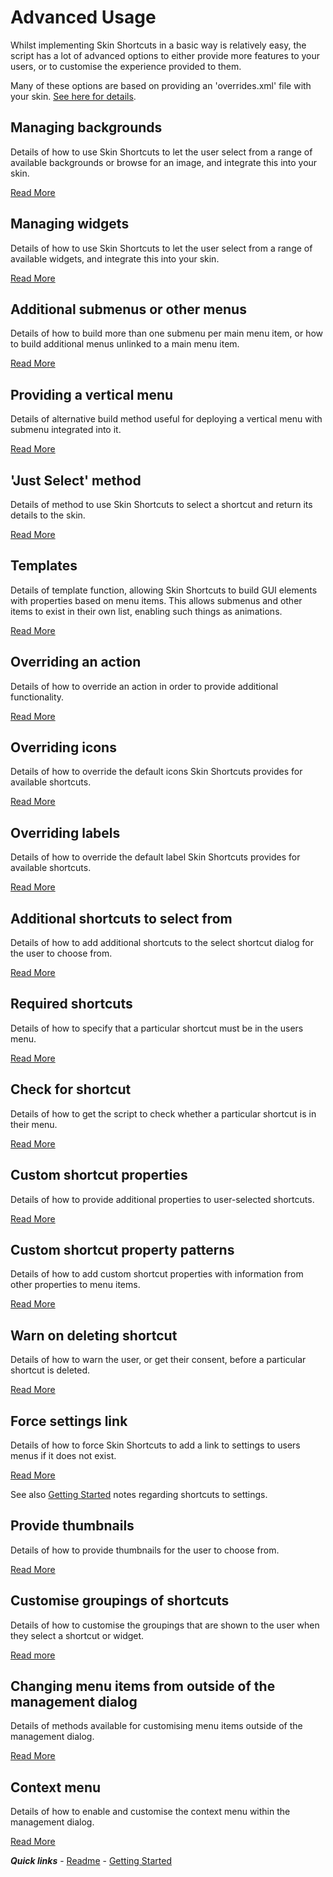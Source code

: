 # Advanced Usage

Whilst implementing Skin Shortcuts in a basic way is relatively easy, the script has a lot of advanced options to either provide more features to your users, or to customise the experience provided to them.

Many of these options are based on providing an 'overrides.xml' file with your skin. [See here for details](./overrides.md).

## Managing backgrounds

Details of how to use Skin Shortcuts to let the user select from a range of available backgrounds or browse for an image, and integrate this into your skin.

[Read More](./Managing%20backgrounds.md)

## Managing widgets

Details of how to use Skin Shortcuts to let the user select from a range of available widgets, and integrate this into your skin.

[Read More](./Managing%20widgets.md)

## Additional submenus or other menus

Details of how to build more than one submenu per main menu item, or how to build additional menus unlinked to a main menu item.

[Read More](./Additional%20submenu.md)

## Providing a vertical menu

Details of alternative build method useful for deploying a vertical menu with submenu integrated into it.

[Read More](./Vertical%20menu.md)

## 'Just Select' method

Details of method to use Skin Shortcuts to select a shortcut and return its details to the skin.

[Read More](./Just%20Select.md)

## Templates

Details of template function, allowing Skin Shortcuts to build GUI elements with properties based on menu items. This allows submenus and other items to exist in their own list, enabling such things as animations.

[Read More](./Templates.md)

## Overriding an action

Details of how to override an action in order to provide additional functionality.

[Read More](./Overriding%20an%20action.md)

## Overriding icons

Details of how to override the default icons Skin Shortcuts provides for available shortcuts.

[Read More](./Overriding%20icons.md)

## Overriding labels

Details of how to override the default label Skin Shortcuts provides for available shortcuts.

[Read More](./Overriding%20labels.md)

## Additional shortcuts to select from

Details of how to add additional shortcuts to the select shortcut dialog for the user to choose from.

[Read More](./Additional%20shortcuts.md)

## Required shortcuts

Details of how to specify that a particular shortcut must be in the users menu.

[Read More](./Required%20shortcuts.md)

## Check for shortcut

Details of how to get the script to check whether a particular shortcut is in their menu.

[Read More](./Check%20for%20shortcut.md)

## Custom shortcut properties

Details of how to provide additional properties to user-selected shortcuts.

[Read More](./Custom%20shortcut%20properties.md)

## Custom shortcut property patterns

Details of how to add custom shortcut properties with information from other properties to menu items.

[Read More](./Property%20patterns.md)

## Warn on deleting shortcut

Details of how to warn the user, or get their consent, before a particular shortcut is deleted.

[Read More](./Warn%20on%20deleting%20shortcut.md)

## Force settings link

Details of how to force Skin Shortcuts to add a link to settings to users menus if it does not exist.

[Read More](./Force%20settings%20link.md)

See also [Getting Started](../started//Getting%20Started.md#shortcut-to-settings) notes regarding shortcuts to settings.

## Provide thumbnails

Details of how to provide thumbnails for the user to choose from.

[Read More](./Provide%20thumbnails.md)

## Customise groupings of shortcuts

Details of how to customise the groupings that are shown to the user when they select a shortcut or widget.

[Read more](./Custom%20groupings.md)

## Changing menu items from outside of the management dialog

Details of methods available for customising menu items outside of the management dialog.

[Read More](./External%20editing.md)

## Context menu

Details of how to enable and customise the context menu within the management dialog.

[Read More](./Context%20menu.md)

***Quick links*** - [Readme](../../../README.md) - [Getting Started](../started/Getting%20Started.md)